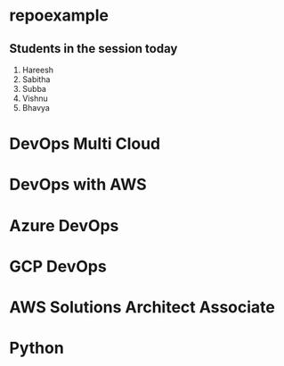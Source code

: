 # repoexample
## Students in the session today
1. Hareesh
2. Sabitha
3. Subba
4. Vishnu
5. Bhavya

# DevOps Multi Cloud
# DevOps with AWS
# Azure DevOps
# GCP DevOps
# AWS Solutions Architect Associate
# Python
